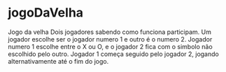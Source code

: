 # jogoDaVelha
Jogo da velha
Dois jogadores sabendo como funciona participam. Um jogador escolhe ser o jogador numero 1 e outro é o numero 2. Jogador 
numero 1 escolhe entre o X ou O, e o jogador 2 fica com o simbolo não escolhido pelo outro. Jogador 1 começa seguido pelo
jogador 2, jogando alternativamente até o fim do jogo.
